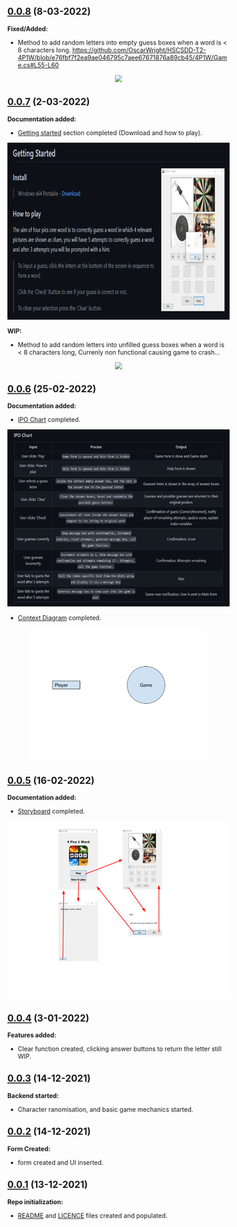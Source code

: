 ## [0.0.8](https://github.com/OscarWright/HSCSDD-T2-4P1W) (8-03-2022)
**Fixed/Added:**
  - Method to add random letters into empty guess boxes when a word is < 8 characters long.
https://github.com/OscarWright/HSCSDD-T2-4P1W/blob/e76fbf7f2ea9ae046795c7aee67671876a89cb45/4P1W/Game.cs#L55-L60

<div align="center">
  <img src="https://user-images.githubusercontent.com/95724132/157146029-eefb184f-d2a3-4648-acb3-4b4200d70075.gif" height=500>
</div>

  
## [0.0.7](https://github.com/OscarWright/HSCSDD-T2-4P1W) (2-03-2022)

**Documentation added:**
- [Getting started](https://github.com/OscarWright/HSCSDD-T2-4P1W/blob/main/README.md#getting-started) section completed (Download and how to play).
<div align="center">
  <img src="https://github.com/OscarWright/HSCSDD-T2-4P1W/blob/main/DOCS/GSDOC.png" height=400>
</div>

**WIP:**

- Method to add random letters into unfilled guess boxes when a word is < 8 characters long, Currenly non functional causing game to crash...
<div align="center">
  <img src="https://user-images.githubusercontent.com/95724132/156281335-0b76ffe1-cfbb-4201-ae2f-77a03565c43a.gif" height=500>
</div>


## [0.0.6](https://github.com/OscarWright/HSCSDD-T2-4P1W) (25-02-2022)

**Documentation added:**
- [IPO Chart](https://github.com/OscarWright/HSCSDD-T2-4P1W/blob/main/README.md#ipo-chart) completed.
<div align="center">
  <img src="https://github.com/OscarWright/HSCSDD-T2-4P1W/blob/main/DOCS/IPODOC.png" height=400>
</div> 

- [Context Diagram](https://github.com/OscarWright/HSCSDD-T2-4P1W/blob/main/README.md#context-diagram) completed.
<div align="center">
  <img src="https://github.com/OscarWright/HSCSDD-T2-4P1W/blob/main/DOCS/Context.png" height=300>
</div> 


## [0.0.5](https://github.com/OscarWright/HSCSDD-T2-4P1W) (16-02-2022)

**Documentation added:**

- [Storyboard](https://github.com/OscarWright/HSCSDD-T2-4P1W/blob/main/README.md#storyboard) completed.
<div align="center">
  <img src="https://github.com/OscarWright/HSCSDD-T2-4P1W/blob/main/DOCS/storyboardv2.png" height=400>
</div> 


## [0.0.4](https://github.com/OscarWright/HSCSDD-T2-4P1W) (3-01-2022)

**Features added:**

- Clear function created, clicking answer buttons to return the letter still WIP.

## [0.0.3](https://github.com/OscarWright/HSCSDD-T2-4P1W) (14-12-2021)

**Backend started:**

- Character ranomisation, and basic game mechanics started.

## [0.0.2](https://github.com/OscarWright/HSCSDD-T2-4P1W) (14-12-2021)

**Form Created:**

- form created and UI inserted.

## [0.0.1](https://github.com/OscarWright/HSCSDD-T2-4P1W) (13-12-2021)

**Repo initialization:**

- [README](https://github.com/OscarWright/HSCSDD-T2-4P1W/blob/main/README.md) and [LICENCE](https://github.com/OscarWright/HSCSDD-T2-4P1W/blob/main/LICENSE) files created and populated.

